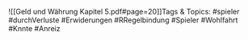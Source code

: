 
![[Geld und Währung Kapitel 5.pdf#page=20]]Tags & Topics:
   #spieler
   #durchVerluste
   #Erwiderungen
   #RRegelbindung
   #Spieler
   #Wohlfahrt
   #Knnte
   #Anreiz